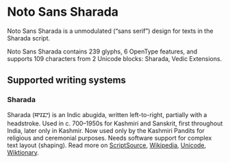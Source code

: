 
# Noto Sans Sharada

Noto Sans Sharada is a unmodulated (“sans serif”) design for texts in the Sharada script. 

Noto Sans Sharada contains 239 glyphs, 6 OpenType features, and supports 109 characters from 2 Unicode blocks: Sharada, Vedic Extensions.


## Supported writing systems


### Sharada

Sharada (𑆯𑆳𑆫𑆢𑆳) is an Indic abugida, written left-to-right, partially with a headstroke. Used in c. 700–1950s for Kashmiri and Sanskrit, first throughout India, later only in Kashmir. Now used only by the Kashmiri Pandits for religious and ceremonial purposes. Needs software support for complex text layout (shaping). Read more on [ScriptSource](https://scriptsource.org/scr/Shrd), [Wikipedia](https://en.wikipedia.org/wiki/ISO_15924:Shrd), [Unicode](https://www.unicode.org/versions/Unicode13.0.0/ch15.pdf#G81154), [Wiktionary](https://en.wiktionary.org/wiki/Category:Sharada_script).

